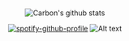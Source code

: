 ### 
<div align="center">

![Carbon's github stats](https://github-readme-stats.vercel.app/api?username=CarbonUwU&show_icons=true&count_private=true&theme=midnight-purple)



[![spotify-github-profile](https://spotify-github-profile.vercel.app/api/view?uid=aestheticcarbon&cover_image=true&theme=default)](https://spotify-github-profile.vercel.app/api/view?uid=aestheticcarbon&redirect=true)
![Alt text](https://spotify-recently-played-readme.vercel.app/api?user=aestheticcarbon&width=600&count=7)
</div>  
